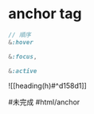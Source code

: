 # anchor tag
```scss
// 順序
&:hover

&:focus,

&:active
```

![[heading(h)#^d158d1]]

#未完成 #html/anchor